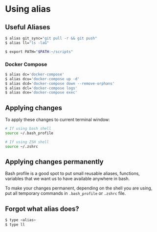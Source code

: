# Using alias

## Useful Aliases

```sh
$ alias git_sync="git pull -r && git push"
$ alias ll="ls -laG"

$ export PATH="$PATH:~/scripts"
```

### Docker Compose

```sh
$ alias dc='docker-compose'
$ alias dcu='docker-compose up -d'
$ alias dcd='docker-compose down --remove-orphans'
$ alias dcl='docker-compose logs'
$ alias dce='docker-compose exec'
```

## Applying changes

To apply these changes to current terminal window:

```sh
# If using bash shell
source ~/.bash_profile

# If using ZSH shell
source ~/.zshrc
```

## Applying changes permanently

Bash profile is a good spot to put small reusable aliases, functions, variables that we want us to have available anywhere in bash.

To make your changes permanent, depending on the shell you are using, put all temporary commands in `.bash_profile` or `.zshrc` file.

## Forgot what alias does?

```sh
$ type <alias>
$ type ll
```
